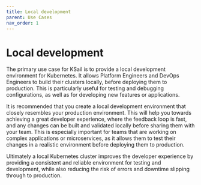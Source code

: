 ```yaml
---
title: Local development
parent: Use Cases
nav_order: 1
---
```


# Local development

The primary use case for KSail is to provide a local development environment for Kubernetes. It allows Platform Engineers and DevOps Engineers to build their clusters locally, before deploying them to production. This is particularly useful for testing and debugging configurations, as well as for developing new features or applications.

It is recommended that you create a local development environment that closely resembles your production environment. This will help you towards achieving a great developer experience, where the feedback loop is fast, and any changes can be built and validated locally before sharing them with your team.
This is especially important for teams that are working on complex applications or microservices, as it allows them to test their changes in a realistic environment before deploying them to production.

Ultimately a local Kubernetes cluster improves the developer experience by providing a consistent and reliable environment for testing and development, while also reducing the risk of errors and downtime slipping through to production.
